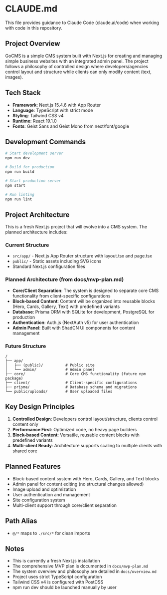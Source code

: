 # CLAUDE.md

This file provides guidance to Claude Code (claude.ai/code) when working with code in this repository.

## Project Overview

GoCMS is a simple CMS system built with Next.js for creating and managing simple business websites with an integrated admin panel. The project follows a philosophy of controlled design where developers/agencies control layout and structure while clients can only modify content (text, images).

## Tech Stack

- **Framework**: Next.js 15.4.6 with App Router
- **Language**: TypeScript with strict mode
- **Styling**: Tailwind CSS v4
- **Runtime**: React 19.1.0
- **Fonts**: Geist Sans and Geist Mono from next/font/google

## Development Commands

```bash
# Start development server
npm run dev

# Build for production
npm run build

# Start production server
npm start

# Run linting
npm run lint
```

## Project Architecture

This is a fresh Next.js project that will evolve into a CMS system. The planned architecture includes:

### Current Structure

- `src/app/` - Next.js App Router structure with layout.tsx and page.tsx
- `public/` - Static assets including SVG icons
- Standard Next.js configuration files

### Planned Architecture (from docs/mvp-plan.md)

- **Core/Client Separation**: The system is designed to separate core CMS functionality from client-specific configurations
- **Block-based Content**: Content will be organized into reusable blocks (Hero, Cards, Gallery, Text) with predefined variants
- **Database**: Prisma ORM with SQLite for development, PostgreSQL for production
- **Authentication**: Auth.js (NextAuth v5) for user authentication
- **Admin Panel**: Built with ShadCN UI components for content management

### Future Structure

```
/
├── app/
│   ├── (public)/          # Public site
│   └── admin/             # Admin panel
├── core/                  # Core CMS functionality (future npm package)
├── client/                # Client-specific configurations
├── prisma/                # Database schema and migrations
└── public/uploads/        # User uploaded files
```

## Key Design Principles

1. **Controlled Design**: Developers control layout/structure, clients control content only
2. **Performance First**: Optimized code, no heavy page builders
3. **Block-based Content**: Versatile, reusable content blocks with predefined variants
4. **Multi-client Ready**: Architecture supports scaling to multiple clients with shared core

## Planned Features

- Block-based content system with Hero, Cards, Gallery, and Text blocks
- Admin panel for content editing (no structural changes allowed)
- Image upload and optimization
- User authentication and management
- Site configuration system
- Multi-client support through core/client separation

## Path Alias

- `@/*` maps to `./src/*` for clean imports

## Notes

- This is currently a fresh Next.js installation
- The comprehensive MVP plan is documented in `docs/mvp-plan.md`
- The system overview and philosophy are detailed in `docs/overview.md`
- Project uses strict TypeScript configuration
- Tailwind CSS v4 is configured with PostCSS
- npm run dev should be launched manually by user
